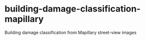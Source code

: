 # building-damage-classification-mapillary
Building damage classification from Mapillary street-view images
